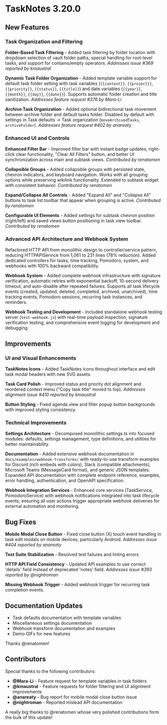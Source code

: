 # TaskNotes 3.20.0

## New Features

### Task Organization and Filtering

**Folder-Based Task Filtering** - Added task filtering by folder location with dropdown selection of vault folder paths, special handling for root-level tasks, and support for contains/empty operators. *Addresses issue #369 reported by kmaustral*

**Dynamic Task Folder Organization** - Added template variable support for default task folder setting with task variables (`{{context}}`, `{{project}}`, `{{priority}}`, `{{status}}`, `{{title}}`) and date variables (`{{year}}`, `{{month}}`, `{{day}}`, `{{date}}`). Supports automatic folder creation and title sanitization. *Addresses feature request #376 by Mara-Li*

**Archive Task Organization** - Added optional bidirectional task movement between archive folder and default tasks folder. Disabled by default with settings in Task defaults → Task organization (`moveArchivedTasks`, `archiveFolder`). *Addresses feature request #402 by anareaty*

### Enhanced UI and Controls

**Enhanced Filter Bar** - Improved filter bar with instant badge updates, right-click clear functionality, "Clear All Filters" button, and better UI synchronization across main and subtask views. *Contributed by renatomen*

**Collapsible Groups** - Added collapsible groups with persisted state, chevron indicators, and keyboard navigation. Works with all grouping options while preserving wikilink functionality. Extended to subtask widget with consistent behavior. *Contributed by renatomen*

**Expand/Collapse All Controls** - Added "Expand All" and "Collapse All" buttons to task list toolbar that appear when grouping is active. *Contributed by renatomen*

**Configurable UI Elements** - Added settings for subtask chevron position (right/left) and saved views button positioning in task view toolbar. *Contributed by renatomen*

### Advanced API Architecture and Webhook System

Refactored HTTP API from monolithic design to controller/service pattern, reducing HTTPAPIService from 1,061 to 231 lines (78% reduction). Added dedicated controllers for tasks, time tracking, Pomodoro, system, and webhooks with 100% backward compatibility.

**Webhook System** - Added complete webhook infrastructure with signature verification, automatic retries with exponential backoff, 10-second delivery timeout, and auto-disable after repeated failures. Supports all task lifecycle events (created, updated, deleted, completed, archived, unarchived), time tracking events, Pomodoro sessions, recurring task instances, and reminders.

**Webhook Testing and Development** - Included standalone webhook testing server (`test-webhook.js`) with real-time payload inspection, signature verification testing, and comprehensive event logging for development and debugging.

## Improvements

### UI and Visual Enhancements

**TaskNotes Icons** - Added TaskNotes icons throughout interface and edit task modal headers with new SVG assets.

**Task Card Polish** - Improved status and priority dot alignment and reordered context menu ("Copy task title" moved to top). *Addresses alignment issue #410 reported by kmaustral*

**Button Styling** - Fixed agenda view and filter popup button backgrounds with improved styling consistency.

### Technical Improvements

**Settings Architecture** - Decomposed monolithic settings.ts into focused modules: defaults, settings management, type definitions, and utilities for better maintainability.

**Documentation** - Added extensive webhook documentation in `docs/examples/webhook-transforms/` with ready-to-use transform examples for Discord (rich embeds with colors), Slack (compatible attachments), Microsoft Teams (MessageCard format), and generic JSON templates. Expanded API documentation with complete endpoint reference, examples, error handling, authentication, and OpenAPI specification.

**Webhook Integration Services** - Enhanced core services (TaskService, PomodoroService) with webhook notifications integrated into task lifecycle events, ensuring all user actions trigger appropriate webhook deliveries for external automation and monitoring.

## Bug Fixes

**Mobile Modal Close Button** - Fixed close button (X) touch event handling in task edit modals on mobile devices, particularly Android. *Addresses issue #404 reported by anareaty*

**Test Suite Stabilization** - Resolved test failures and linting errors

**HTTP API Field Consistency** - Updated API examples to use correct 'details' field instead of deprecated 'notes' field. *Addresses issue #393 reported by @nightroman*

**Missing Webhook Trigger** - Added webhook trigger for recurring task completion events.

## Documentation Updates

- Task defaults documentation with template variables
- Miscellaneous settings documentation  
- Webhook transform documentation and examples
- Demo GIFs for new features

Thanks @renatomen!

## Contributors

Special thanks to the following contributors:

- **@Mara-Li** - Feature request for template variables in task folders
- **@kmaustral** - Feature requests for folder filtering and UI alignment improvements
- **@anareaty** - Bug report for mobile modal close button issue
- **@nightroman** - Reported mislead API documentation

A really big thanks to @renatomen whose very polished contributions form the bulk of this update!


